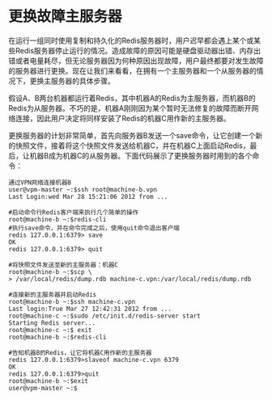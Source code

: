 # 更换故障主服务器

在运行一组同时使用复制和持久化的Redis服务器时，用户迟早都会遇上某个或某些Redis服务器停止运行的情况。造成故障的原因可能是硬盘驱动器出错、内存出错或者电量耗尽，但无论服务器因为何种原因出现故障，用户最终都要对发生故障的服务器进行更换。现在让我们来看看，在拥有一个主服务器和一个从服务器的情况下，更换主服务器的具体步骤。

假设A、B两台机器都运行着Redis，其中机器A的Redis为主服务器，而机器B的Redis为从服务器。不巧的是，机器A刚刚因为某个暂时无法修复的故障而断开网络连接，因此用户决定将同样安装了Redis的机器C用作新的主服务器。

更换服务器的计划非常简单，首先向服务器B发送一个save命令，让它创建一个新的快照文件，接着将这个快照文件发送给机器C，并在机器C上面启动Redis，最后，让机器B成为机器C的从服务器。下面代码展示了更换服务器时用到的各个命令：

```
通过VPN网络连接机器B
user@vpm-master ~:$ssh root@machine-b.vpn
Last Login:wed Mar 28 15:21:06 2012 from ...

#启动命令行Redis客户端来执行几个简单的操作
root@machine-b ~:$redis-cli
#执行save命令，并在命令完成之后，使用quit命令退出客户端
redis 127.0.0.1:6379> save
OK
redis 127.0.0.1:6379> quit

#将快照文件发送至新的主服务器：机器C
root@machine-b ~:$scp \ 
> /var/local/redis/dump.rdb machine-c.vpn:/var/local/redis/dump.rdb

#连接新的主服务器并启动Redis
root@machine-b ~:$ssh machine-c.vpn
Last login:True Mar 27 12:42:31 2012 from ...
root@machine-c ~:$sudo /etc/init.d/redis-server start
Starting Redis server...
root@machine-c ~:$ exit
root@machine-b ~:$redis-cli

#告知机器B的Redis，让它将机器C用作新的主服务器
redis 127.0.0.1:6379>slaveof machine-c.vpn 6379
OK
redis 127.0.0.1:6379>quit
root@machine-b ~:$exit
user@vpm-master ~:$

```




